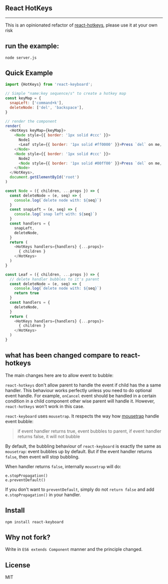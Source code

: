 ## React HotKeys
-------------
This is an opinionated refactor of [react-hotkeys](https://github.com/chrisui/react-hotkeys), please use it at your own risk

## run the example:
```
node server.js
```

## Quick Example

```javascript
import {HotKeys} from 'react-keyboard';

// Simple "name:key sequence/s" to create a hotkey map
const keyMap = {
  snapLeft: ['command+k'],
  deleteNode: ['del', 'backspace'],
}

// render the component
render(
  <HotKeys keyMap={keyMap}>
    <Node style={{ border: '1px solid #ccc' }}>
      Node1
      <Leaf style={{ border: '1px solid #ff0000' }}>Press `del` on me, event will be handled by `Node1` and the current node</Leaf>
    </Node>
    <Node style={{ border: '1px solid #ccc' }}>
      Node2
      <Node style={{ border: '1px solid #00ff00' }}>Press `del` on me, event will be only handled by current node</Node>
    </Node>
  </HotKeys>,
  document.getElementById('root')
)

const Node = ({ children, ...props }) => {
  const deleteNode = (e, seq) => {
    console.log(`delete node with: ${seq}`)
  }
  const snapLeft = (e, seq) => {
    console.log(`snap left with: ${seq}`)
  }
  const handlers = {
    snapLeft,
    deleteNode,
  }
  return (
    <HotKeys handlers={handlers} {...props}>
      { children }
    </HotKeys>
  )
}

const Leaf = ({ children, ...props }) => {
  // delete handler bubbles to it's parent
  const deleteNode = (e, seq) => {
    console.log(`delete node with: ${seq}`)
    return true
  }
  const handlers = {
    deleteNode,
  }
  return (
    <HotKeys handlers={handlers} {...props}>
      { children }
    </HotKeys>
  )
}
```

## what has been changed compare to react-hotkeys
The main changes here are to allow event to bubble:

`react-hotkeys` don't allow parent to handle the event if child has the a same handler. This behaviour works perfectly unless you need to do optional event handle.
For example, `onCancel` event should be handled in a certain condition in a child component other wise parent will handle it. However, `react-hotkeys` won't work in this case.

`react-keyboard` uses `mousetrap`. It respects the way how [mousetrap](https://github.com/ccampbell/mousetrap) handle event bubble:

> if event handler returns true, event bubbles to parent, if event handler returns false, it will not bubble

By default, the bubbling behaviour of `react-keyboard` is exactly the same as `mousetrap`: event bubbles up by default. But if the event handler returns `false`, then event will stop bubbling.

When handler returns `false`, internally `mousetrap` will do:

```
e.stopPropagation()
e.preventDefault()
```

If you don't want to `preventDefault`, simply do not `return false` and add `e.stopPropagation()` in your handler.

## Install
```
npm install react-keyboard
```

## Why not fork?
Write in `ES6 extends Component` manner and the principle changed.

## License
MIT
